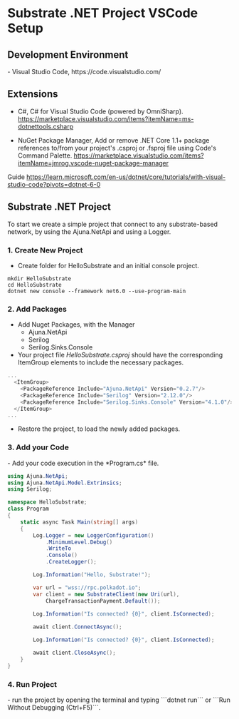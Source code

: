 <h1>Substrate .NET Project VSCode Setup</h1>

<h2>Development Environment</h2>
- Visual Studio Code, https://code.visualstudio.com/

<h2>Extensions</h2>

- C#, C# for Visual Studio Code (powered by OmniSharp).
    https://marketplace.visualstudio.com/items?itemName=ms-dotnettools.csharp

- NuGet Package Manager, Add or remove .NET Core 1.1+ package references to/from your project's .csproj or .fsproj file using Code's Command Palette.
    https://marketplace.visualstudio.com/items?itemName=jmrog.vscode-nuget-package-manager

Guide https://learn.microsoft.com/en-us/dotnet/core/tutorials/with-visual-studio-code?pivots=dotnet-6-0

<h2>Substrate .NET Project</h2>
<p>To start we create a simple project that connect to any substrate-based network, by using the Ajuna.NetApi and using a Logger.</p>

<h3>1. Create New Project</h3>

- Create folder for HelloSubstrate and an initial console project.  

```
mkdir HelloSubstrate
cd HelloSubstrate
dotnet new console --framework net6.0 --use-program-main
```

<h3>2. Add Packages</h3>

- Add Nuget Packages, with the Manager
  - Ajuna.NetApi
  - Serilog
  - Serilog.Sinks.Console
- Your project file *HelloSubstrate.csproj* should have the corresponding ItemGroup elements to include the necessary packages.
```csharp
...
  <ItemGroup>
    <PackageReference Include="Ajuna.NetApi" Version="0.2.7"/>
    <PackageReference Include="Serilog" Version="2.12.0"/>
    <PackageReference Include="Serilog.Sinks.Console" Version="4.1.0"/>
  </ItemGroup>
...
  ```
- Restore the project, to load the newly added packages.


<h3>3. Add your Code</h3>
- Add your code execution in the *Program.cs* file.

```csharp
using Ajuna.NetApi;
using Ajuna.NetApi.Model.Extrinsics;
using Serilog;

namespace HelloSubstrate;
class Program
{
    static async Task Main(string[] args)
    {
        Log.Logger = new LoggerConfiguration()
            .MinimumLevel.Debug()
            .WriteTo
            .Console()
            .CreateLogger();

        Log.Information("Hello, Substrate!");

        var url = "wss://rpc.polkadot.io";
        var client = new SubstrateClient(new Uri(url), 
            ChargeTransactionPayment.Default());
        
        Log.Information("Is connected? {0}", client.IsConnected);

        await client.ConnectAsync();

        Log.Information("Is connected? {0}", client.IsConnected);

        await client.CloseAsync();
    }
}
  ```
<h3>4. Run Project</h3>
- run the project by opening the terminal and typing ```dotnet run``` or ```Run Without Debugging (Ctrl+F5)```.
